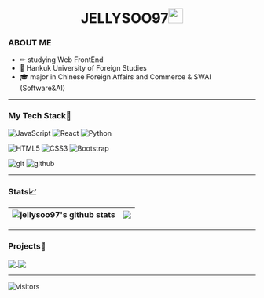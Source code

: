 <h1 align="center">JELLYSOO97<img src="https://emojis.slackmojis.com/emojis/images/1531849430/4246/blob-sunglasses.gif?1531849430" width="30"/></h1>

<h3>ABOUT ME</h3>

- ✏ studying Web FrontEnd
- 🦉 Hankuk University of Foreign Studies
- 🎓 major in Chinese Foreign Affairs and Commerce & SWAI (Software&AI)
<hr />
<h3>My Tech Stack🔧</h3>
<p>
  <img alt="JavaScript" src="https://img.shields.io/badge/-JavaScript-F7DF1E?style=for-the-badge&logo=javascript&logoColor=white" />
  <img alt="React" src="https://img.shields.io/badge/-React-61DAFB?style=for-the-badge&logo=react&logoColor=white" />
  <img alt="Python" src="https://img.shields.io/badge/-Python-3776AB?style=for-the-badge&logo=python&logoColor=white" />
</p>
<p>
  <img alt="HTML5" src="https://img.shields.io/badge/-HTML5-F06529?style=for-the-badge&logo=html5&logoColor=white" />
  <img alt="CSS3" src="https://img.shields.io/badge/-CSS3-1572B6?style=for-the-badge&logo=css3&logoColor=white" /> 
  <img alt="Bootstrap" src="https://img.shields.io/badge/-Bootstrap-7952B3?style=for-the-badge&logo=bootstrap&logoColor=white" /> 
</p>
<p>
  <img alt="git" src="https://img.shields.io/badge/-Git-F05032?style=for-the-badge&logo=git&logoColor=white" />
  <img alt="github" src="https://img.shields.io/badge/-Github-181717?style=for-the-badge&logo=git&logoColor=white" />
</p>
<hr />
<h3>Stats📈</h3>

| <img align="center" src="https://github-readme-stats.vercel.app/api?username=jellysoo97&show_icons=true&include_all_commits=true&theme=buefy&hide_border=true" alt="jellysoo97's github stats" /> | <img align="center" src="https://github-readme-stats.vercel.app/api/top-langs/?username=jellysoo97&layout=compact&theme=buefy&hide_border=true" /> |
| ------------- | ------------- |

<hr />
<h3>Projects🎵</h3>

<a href="https://github.com/jellysoo97/Cotato-web-client-fork">
  <img align="center" src="https://github-readme-stats.vercel.app/api/pin/?username=jellysoo97&repo=Cotato-web-client-fork&theme=buefy" />
</a>
<a href="https://github.com/jellysoo97/travelmate">
  <img align="center" src="https://github-readme-stats.vercel.app/api/pin/?username=jellysoo97&repo=travelmate&theme=buefy" />
</a>

<hr />

![visitors](https://visitor-badge.laobi.icu/badge?page_id=jellysoo97)


